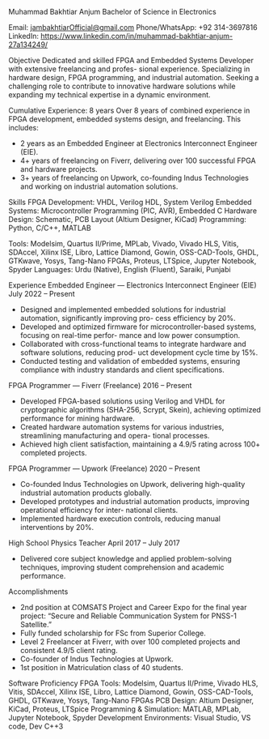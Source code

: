 Muhammad Bakhtiar Anjum
Bachelor of Science in Electronics

Email: jambakhtiarOfficial@gmail.com
Phone/WhatsApp: +92 314-3697816
LinkedIn: https://www.linkedin.com/in/muhammad-bakhtiar-anjum-27a134249/

Objective
Dedicated and skilled FPGA and Embedded Systems Developer with extensive freelancing and profes-
sional experience. Specializing in hardware design, FPGA programming, and industrial automation.
Seeking a challenging role to contribute to innovative hardware solutions while expanding my technical
expertise in a dynamic environment.

Cumulative Experience: 8 years
Over 8 years of combined experience in FPGA development, embedded systems design, and freelancing.
This includes:
- 2 years as an Embedded Engineer at Electronics Interconnect Engineer (EIE).
- 4+ years of freelancing on Fiverr, delivering over 100 successful FPGA and hardware projects.
- 3+ years of freelancing on Upwork, co-founding Indus Technologies and working on industrial automation solutions.

Skills
FPGA Development: VHDL, Verilog HDL, System Verilog
Embedded Systems: Microcontroller Programming (PIC, AVR), Embedded C
Hardware Design: Schematic, PCB Layout (Altium Designer, KiCad)
Programming: Python, C/C++, MATLAB

Tools: Modelsim, Quartus II/Prime, MPLab, Vivado, Vivado HLS, Vitis, SDAccel, Xilinx ISE, Libro,
Lattice Diamond, Gowin, OSS-CAD-Tools, GHDL, GTKwave, Yosys, Tang-Nano FPGAs, Proteus,
LTSpice, Jupyter Notebook, Spyder
Languages: Urdu (Native), English (Fluent), Saraiki, Punjabi

Experience
Embedded Engineer — Electronics Interconnect Engineer (EIE)
July 2022 – Present
- Designed and implemented embedded solutions for industrial automation, significantly improving pro-
cess efficiency by 20%.
- Developed and optimized firmware for microcontroller-based systems, focusing on real-time perfor-
mance and low power consumption.
- Collaborated with cross-functional teams to integrate hardware and software solutions, reducing prod-
uct development cycle time by 15%.
- Conducted testing and validation of embedded systems, ensuring compliance with industry standards
and client specifications.

FPGA Programmer — Fiverr (Freelance)
2016 – Present
- Developed FPGA-based solutions using Verilog and VHDL for cryptographic algorithms (SHA-256,
Scrypt, Skein), achieving optimized performance for mining hardware.
- Created hardware automation systems for various industries, streamlining manufacturing and opera-
tional processes.
- Achieved high client satisfaction, maintaining a 4.9/5 rating across 100+ completed projects.

FPGA Programmer — Upwork (Freelance)
2020 – Present
- Co-founded Indus Technologies on Upwork, delivering high-quality industrial automation products
globally.
- Developed prototypes and industrial automation products, improving operational efficiency for inter-
national clients.
- Implemented hardware execution controls, reducing manual interventions by 20%.

High School Physics Teacher
April 2017 – July 2017
- Delivered core subject knowledge and applied problem-solving techniques, improving student comprehension and academic performance.

  
Accomplishments
- 2nd position at COMSATS Project and Career Expo for the final year project: “Secure and Reliable
Communication System for PNSS-1 Satellite.”
- Fully funded scholarship for FSc from Superior College.
- Level 2 Freelancer at Fiverr, with over 100 completed projects and consistent 4.9/5 client rating.
- Co-founder of Indus Technologies at Upwork.
- 1st position in Matriculation class of 40 students.

Software Proficiency
FPGA Tools: Modelsim, Quartus II/Prime, Vivado HLS, Vitis, SDAccel, Xilinx ISE, Libro, Lattice
Diamond, Gowin, OSS-CAD-Tools, GHDL, GTKwave, Yosys, Tang-Nano FPGAs
PCB Design: Altium Designer, KiCad, Proteus, LTSpice
Programming & Simulation: MATLAB, MPLab, Jupyter Notebook, Spyder
Development Environments: Visual Studio, VS code, Dev C++3
